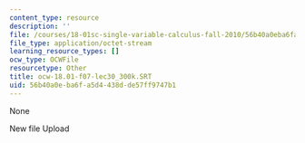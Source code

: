 ```yaml
---
content_type: resource
description: ''
file: /courses/18-01sc-single-variable-calculus-fall-2010/56b40a0eba6fa5d4438dde57ff9747b1_ocw-18.01-f07-lec30_300k.SRT
file_type: application/octet-stream
learning_resource_types: []
ocw_type: OCWFile
resourcetype: Other
title: ocw-18.01-f07-lec30_300k.SRT
uid: 56b40a0e-ba6f-a5d4-438d-de57ff9747b1
---
```

None

New file Upload
